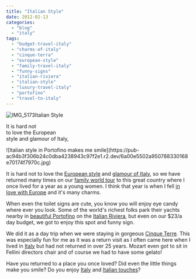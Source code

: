 ```yaml
---
title: "Italian Style"
date: 2012-02-13
categories: 
  - "blog"
  - "italy"
tags: 
  - "budget-travel-italy"
  - "charms-of-italy"
  - "cinque-terra"
  - "european-style"
  - "family-travel-italy"
  - "funny-signs"
  - "italian-riviera"
  - "italian-style"
  - "luxury-travel-italy"
  - "portofino"
  - "travel-to-italy"
---
```


![IMG_5173](https://pub-ac94b3f306b24c0dba4238943c97f2e1.r2.dev/6a00e5502a950788330168e70170ae970c.jpg)Italian Style

It is hard not  
to love the European  
style and glamour of Italy,

<!--more--> ![Italian style in Portofino makes me smile](https://pub-ac94b3f306b24c0dba4238943c97f2e1.r2.dev/6a00e5502a950788330168e70174f7970c.jpg)  
  
It is hard not to love the [European style](http://soultravelers3new.local/2011/12/rv-in-europe-road-trip-europe-camping-european-style.html "European style") and [glamour of Italy](http://soultravelers3new.local/2010/09/family-travel-italy-verona-opera-carmen-aida-domingo-zeffirelli-family-friendly-educational-travel.html "glamour Italy"), so we have returned many times on our [family world tour](http://soultravelers3new.local/2012/01/amazing-family-world-tour.html "family world tour") to this great country where I once lived for a year as a young women. I think that year is when I fell [in love with Europe](http://soultravelers3new.local/2009/06/-6-month-european-family-road-trip-09.html "in love with europe") and it's many charms.  
  
When even the toilet signs are cute, you know you will enjoy eye candy where ever you look. Some of the world's richest folks park their yachts nearby in [beautiful Portofino](http://soultravelers3new.local/2010/10/family-travel-italy-portofino-family-friendly-attractions-on-italian-riviera.html "porto fino travel") on the [Italian Riviera](http://soultravelers3new.local/2009/08/cinque-terra-gem-best-budget-lodging-italy-for-family-vacation.html "Italian riviera camping"), but even on our $23/a day budget, we got to enjoy this spot and funny sign.  
  
We did it as a day trip when we were staying in gorgeous [Cinque Terre](http://soultravelers3new.local/2009/07/7-best-reasons-to-travel-cinque-terre-italy.html "cinque terra"). This was especially fun for me as it was a return visit as I often came here when I lived in [Italy](http://soultravelers3new.local/2009/08/colors-of-italy.html "Colors of Italy") but had not returned in over 25 years. Mozart even got to sit in Fellini directors chair and of course we had to have some gelato!  
  
Have you returned to a place you once loved? Did even the little things make you smile? Do you enjoy [Italy](http://soultravelers3new.local/2007/05/kids-lit-itiner.html "Italy venice travel ") and [Italian touches](http://soultravelers3new.local/2007/05/italian-memoria.html "italian touches travel")?
